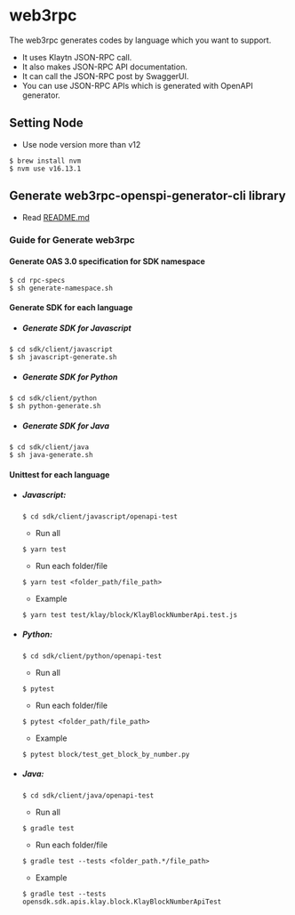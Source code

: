 # web3rpc

The web3rpc generates codes by language which you want to support.
- It uses Klaytn JSON-RPC call.
- It also makes JSON-RPC API documentation.
- It can call the JSON-RPC post by SwaggerUI.
- You can use JSON-RPC APIs which is generated with OpenAPI generator.

## Setting Node 
- Use node version more than v12
```shell
$ brew install nvm
$ nvm use v16.13.1
```

## Generate web3rpc-openspi-generator-cli library
- Read [README.md](./codegen/README.md)


### Guide for Generate web3rpc 
#### Generate OAS 3.0 specification for SDK namespace
```shell
$ cd rpc-specs
$ sh generate-namespace.sh
```
#### Generate SDK for each language
- ##### Generate SDK for Javascript
```shell
$ cd sdk/client/javascript
$ sh javascript-generate.sh
```
- ##### Generate SDK for Python
```shell
$ cd sdk/client/python
$ sh python-generate.sh
```
- ##### Generate SDK for Java
```shell
$ cd sdk/client/java
$ sh java-generate.sh
```

#### Unittest for each language
 - ##### Javascript:
    ```shell
    $ cd sdk/client/javascript/openapi-test
    ```
    - Run all
    ```shell
    $ yarn test
    ```
    - Run each folder/file
    ```shell
    $ yarn test <folder_path/file_path>
    ```
    - Example
     ```shell
    $ yarn test test/klay/block/KlayBlockNumberApi.test.js
    ```
- ##### Python:
    ```shell
    $ cd sdk/client/python/openapi-test   
    ```
    - Run all
    ```shell
    $ pytest
    ```
    - Run each folder/file
    ```shell
    $ pytest <folder_path/file_path>
    ```
    - Example
     ```shell
    $ pytest block/test_get_block_by_number.py
    ```
- ##### Java:
    ```shell
    $ cd sdk/client/java/openapi-test
    ```
    - Run all
    ```shell
    $ gradle test
    ```
    - Run each folder/file
    ```shell
    $ gradle test --tests <folder_path.*/file_path>
    ```
    - Example
     ```shell
    $ gradle test --tests opensdk.sdk.apis.klay.block.KlayBlockNumberApiTest
    ```
